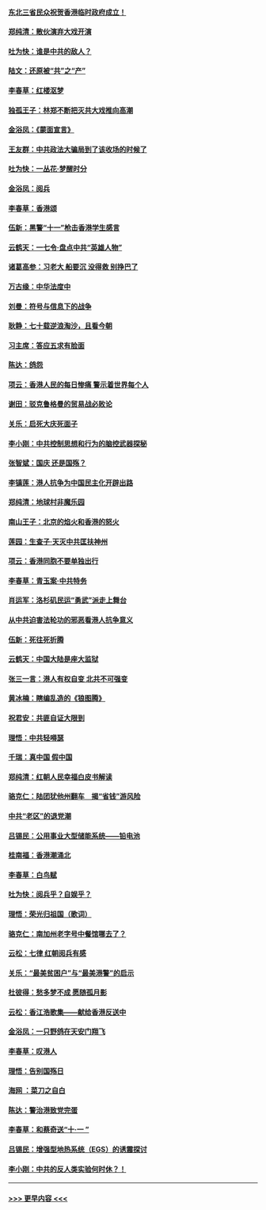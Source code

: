 #### [东北三省民众祝贺香港临时政府成立！](../pages/nsc993/n11571215.md?t=10061855) 
#### [郑纯清：散伙演弃大戏开演](../pages/nsc993/n11570826.md?t=10061855) 
#### [吐为快：谁是中共的敌人？](../pages/nsc993/n11570817.md?t=10061855) 
#### [陆文：还原被“共”之“产”](../pages/nsc993/n11570798.md?t=10061855) 
#### [李春草：红楼沤梦](../pages/nsc993/n11569673.md?t=10061855) 
#### [独孤王子：林郑不断把灭共大戏推向高潮](../pages/nsc993/n11569381.md?t=10061855) 
#### [金浴凤：《蒙面宣言》](../pages/nsc993/n11569368.md?t=10061855) 
#### [王友群：中共政法大骗局到了该收场的时候了](../pages/nsc993/n11568940.md?t=10061855) 
#### [吐为快：一丛花‧梦醒时分](../pages/nsc993/n11567491.md?t=10061855) 
#### [金浴凤：阅兵](../pages/nsc993/n11567454.md?t=10061855) 
#### [李春草：香港颂](../pages/nsc993/n11567444.md?t=10061855) 
#### [伍新：黑警“十一”枪击香港学生感言](../pages/nsc993/n11567426.md?t=10061855) 
#### [云鹤天：一七令‧盘点中共“英雄人物”](../pages/nsc993/n11567091.md?t=10061855) 
#### [诸葛高参：习老大 船要沉 没得救 别挣巴了](../pages/nsc993/n11566976.md?t=10061855) 
#### [万古缘：中华法度中](../pages/nsc993/n11566726.md?t=10061855) 
#### [刘曼：符号与信息下的战争](../pages/nsc993/n11564655.md?t=10061855) 
#### [耿静：七十载逆浪淘沙，且看今朝](../pages/nsc993/n11564520.md?t=10061855) 
#### [习主席：答应五求有脸面](../pages/nsc993/n11563953.md?t=10061855) 
#### [陈达：鸽怨](../pages/nsc993/n11561879.md?t=10061855) 
#### [项云：香港人民的每日惨痛  警示着世界每个人](../pages/nsc993/n11559273.md?t=10061855) 
#### [谢田：驳克鲁格曼的贸易战必败论](../pages/nsc993/n11555840.md?t=10061855) 
#### [关乐：启死大庆死面子](../pages/nsc993/n11556823.md?t=10061855) 
#### [李小刚：中共控制思想和行为的脑控武器探秘](../pages/nsc993/n11556776.md?t=10061855) 
#### [张智斌：国庆  还是国殇？](../pages/nsc993/n11556617.md?t=10061855) 
#### [李镇莲：港人抗争为中国民主化开辟出路](../pages/nsc993/n11556570.md?t=10061855) 
#### [郑纯清：地球村非魔乐园](../pages/nsc993/n11555415.md?t=10061855) 
#### [南山王子：北京的焰火和香港的怒火](../pages/nsc993/n11555318.md?t=10061855) 
#### [莲园：生查子·天灭中共匡扶神州](../pages/nsc993/n11555302.md?t=10061855) 
#### [项云：香港同胞不要单独出行](../pages/nsc993/n11555276.md?t=10061855) 
#### [李春草：青玉案‧中共特务](../pages/nsc993/n11552356.md?t=10061855) 
#### [肖运军：洛杉矶民运“勇武”派走上舞台](../pages/nsc993/n11551595.md?t=10061855) 
#### [从中共迫害法轮功的邪恶看港人抗争意义](../pages/nsc993/n11540858.md?t=10061855) 
#### [伍新：死往死折腾](../pages/nsc993/n11550174.md?t=10061855) 
#### [云鹤天：中国大陆是座大监狱](../pages/nsc993/n11550155.md?t=10061855) 
#### [张三一言：港人有权自变 北共不可强变](../pages/nsc993/n11550132.md?t=10061855) 
#### [黄冰楠：瞎编乱造的《狼图腾》](../pages/nsc993/n11550082.md?t=10061855) 
#### [祝君安：共匪自证大限到](../pages/nsc993/n11550041.md?t=10061855) 
#### [理悟：中共轻嘚瑟](../pages/nsc993/n11547978.md?t=10061855) 
#### [千瑞：真中国 假中国](../pages/nsc993/n11547865.md?t=10061855) 
#### [郑纯清：红朝人民幸福白皮书解读](../pages/nsc993/n11547499.md?t=10061855) 
#### [骆克仁：陆团犹他州翻车　揭“省钱”游风险](../pages/nsc993/n11546977.md?t=10061855) 
#### [中共“老区”的退党潮](../pages/nsc993/n11545995.md?t=10061855) 
#### [吕锡民：公用事业大型储能系统——铅电池](../pages/nsc993/n11545701.md?t=10061855) 
#### [桂南福：香港潮涌北](../pages/nsc993/n11545682.md?t=10061855) 
#### [李春草：白鸟赋](../pages/nsc993/n11545663.md?t=10061855) 
#### [吐为快：阅兵乎？自娱乎？](../pages/nsc993/n11545625.md?t=10061855) 
#### [理悟：荣光归祖国（歌词）](../pages/nsc993/n11545616.md?t=10061855) 
#### [骆克仁：南加州老字号中餐馆哪去了？](../pages/nsc993/n11545120.md?t=10061855) 
#### [云松：七律 红朝阅兵有感](../pages/nsc993/n11542394.md?t=10061855) 
#### [关乐：“最美贫困户”与“最美港警”的启示](../pages/nsc993/n11542252.md?t=10061855) 
#### [杜彼得：愁多梦不成 愿随孤月影](../pages/nsc993/n11540296.md?t=10061855) 
#### [云松：香江浩歌集——献给香港反送中](../pages/nsc993/n11540149.md?t=10061855) 
#### [金浴凤：一只野鸽在天安门翔飞](../pages/nsc993/n11540280.md?t=10061855) 
#### [李春草：叹港人](../pages/nsc993/n11540119.md?t=10061855) 
#### [理悟：告别国殇日](../pages/nsc993/n11539610.md?t=10061855) 
#### [海网 ：菜刀之自白](../pages/nsc993/n11539597.md?t=10061855) 
#### [陈达：警治港致党完蛋](../pages/nsc993/n11538127.md?t=10061855) 
#### [李春草：和蔡奇送“十·一 ”](../pages/nsc993/n11537810.md?t=10061855) 
#### [吕锡民：增强型地热系统（EGS）的诱震探讨](../pages/nsc993/n11537765.md?t=10061855) 
#### [李小刚：中共的反人类实验何时休？！](../pages/nsc993/n11537669.md?t=10061855) 

----
#### [ >>> 更早内容 <<< ](../indexes/nsc993-earlier.md)
